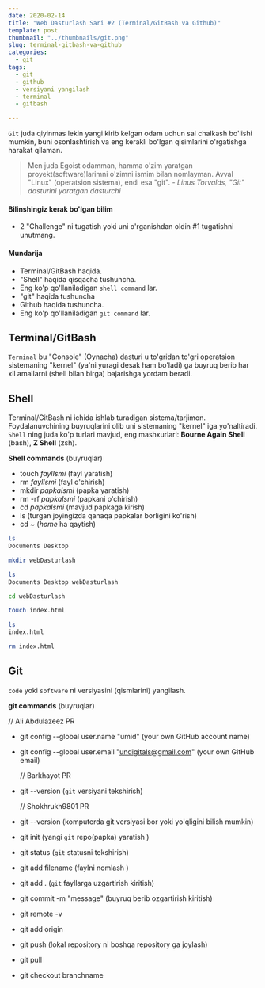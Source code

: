 ```yaml
---
date: 2020-02-14
title: "Web Dasturlash Sari #2 (Terminal/GitBash va Github)"
template: post
thumbnail: "../thumbnails/git.png"
slug: terminal-gitbash-va-github
categories:
  - git
tags:
  - git
  - github
  - versiyani yangilash
  - terminal
  - gitbash

---
```


`Git` juda qiyinmas lekin yangi kirib kelgan odam uchun sal chalkash bo'lishi mumkin, buni osonlashtirish va eng kerakli bo'lgan qisimlarini o'rgatishga harakat qilaman.

> Men juda Egoist odamman, hamma o'zim yaratgan proyekt(software)larimni o'zimni ismim bilan nomlayman. Avval "Linux" (operatsion sistema), endi esa "git".
> <cite>- Linus Torvalds, "Git" dasturini yaratgan dasturchi</cite>

#### Bilinshingiz kerak bo'lgan bilim

- 2 "Challenge" ni tugatish yoki uni o'rganishdan oldin #1 tugatishni unutmang.

#### Mundarija

- Terminal/GitBash haqida.
- "Shell" haqida qisqacha tushuncha.
- Eng ko'p qo'llaniladigan `shell command` lar.
- "git" haqida tushuncha
- Github haqida tushuncha.
- Eng ko'p qo'llaniladigan `git command` lar.

## Terminal/GitBash 

`Terminal` bu "Console" (Oynacha) dasturi u to'gridan to'gri operatsion sistemaning "kernel" (ya'ni yuragi desak ham bo'ladi) ga buyruq berib har xil amallarni (shell bilan birga) bajarishga yordam beradi.

## Shell

Terminal/GitBash ni ichida ishlab turadigan sistema/tarjimon. Foydalanuvchining buyruqlarini olib uni sistemaning "kernel" iga yo'naltiradi. `Shell` ning juda ko'p turlari mavjud, eng mashxurlari: **Bourne Again Shell** (bash), **Z Shell** (zsh).

**Shell commands** (buyruqlar)

- touch *faylIsmi* (fayl yaratish)
- rm *faylIsmi* (fayl o'chirish)
- mkdir *papkaIsmi* (papka yaratish)
- rm -rf *papkaIsmi* (papkani o'chirish)
- cd *papkaIsmi* (mavjud papkaga kirish)
- ls (turgan joyingizda qanaqa papkalar borligini ko'rish)
- cd ~ (*home* ha qaytish)

```bash
ls
Documents Desktop
```

```bash
mkdir webDasturlash
```
```bash
ls 
Documents Desktop webDasturlash
```
```bash
cd webDasturlash
```
```bash
touch index.html
```
```bash
ls
index.html
```
```bash
rm index.html
```

## Git

`code` yoki `software` ni versiyasini (qismlarini) yangilash.

**git commands** (buyruqlar)

 // Ali Abdulazeez PR
- git config --global user.name "umid" (your own GitHub account name)
- git config --global user.email "undigitals@gmail.com" (your own GitHub email)
  
  // Barkhayot PR
- git --version (`git` versiyani tekshirish)

  // Shokhrukh9801 PR
- git --version (komputerda git versiyasi bor yoki yo'qligini bilish mumkin)

- git init (yangi `git` repo(papka) yaratish )
- git status (`git` statusni tekshirish)
- git add filename (faylni nomlash )
- git add . (`git` fayllarga uzgartirish kiritish)
- git commit -m "message" (buyruq berib ozgartirish kiritish)
- git remote -v
- git add origin 
- git push (lokal repository ni boshqa repository ga joylash)
- git pull
- git checkout branchname
